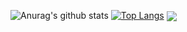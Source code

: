 ![Anurag's github stats](https://github-readme-stats.vercel.app/api?username=EriN-B&show_icons=true&theme=radical)
[![Top Langs](https://github-readme-stats.vercel.app/api/top-langs/?username=EriN-B&theme=radical&layout=compact)](https://github.com/anuraghazra/github-readme-stats)
<img align="center" src="https://github-readme-stats.vercel.app/api?username=EriN-B&show_icons=true&theme=radical"/>

